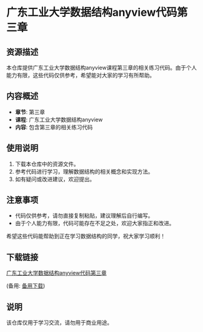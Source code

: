 # 广东工业大学数据结构anyview代码第三章

## 资源描述

本仓库提供广东工业大学数据结构anyview课程第三章的相关练习代码。由于个人能力有限，这些代码仅供参考，希望能对大家的学习有所帮助。

## 内容概述

- **章节**: 第三章
- **课程**: 广东工业大学数据结构anyview
- **内容**: 包含第三章的相关练习代码

## 使用说明

1. 下载本仓库中的资源文件。
2. 参考代码进行学习，理解数据结构的相关概念和实现方法。
3. 如有疑问或改进建议，欢迎提出。

## 注意事项

- 代码仅供参考，请勿直接复制粘贴，建议理解后自行编写。
- 由于个人能力有限，代码可能存在不足之处，欢迎大家指正和改进。

希望这些代码能帮助到正在学习数据结构的同学，祝大家学习顺利！

## 下载链接
[广东工业大学数据结构anyview代码第三章](https://pan.quark.cn/s/70c70ab7cfa7) 

(备用: [备用下载](https://pan.baidu.com/s/1Y3DvQhmJR7hvYQDijtTlMg?pwd=1234))

## 说明

该仓库仅用于学习交流，请勿用于商业用途。
